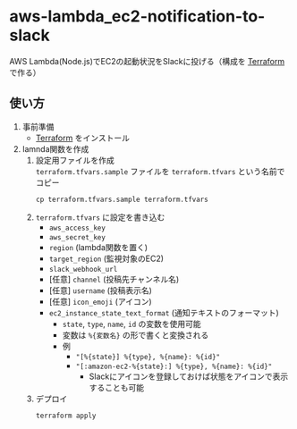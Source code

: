 # aws-lambda_ec2-notification-to-slack
AWS Lambda(Node.js)でEC2の起動状況をSlackに投げる（構成を [Terraform](https://www.terraform.io/ "https://www.terraform.io/") で作る）

## 使い方
1. 事前準備
	* [Terraform](https://www.terraform.io/ "https://www.terraform.io/") をインストール
1. lamnda関数を作成
	1. 設定用ファイルを作成  
		`terraform.tfvars.sample` ファイルを `terraform.tfvars` という名前でコピー
		```
		cp terraform.tfvars.sample terraform.tfvars
		```
	1. `terraform.tfvars` に設定を書き込む
		* `aws_access_key`
		* `aws_secret_key`
		* `region` (lambda関数を置く)
		* `target_region` (監視対象のEC2)
		* `slack_webhook_url`
		* [任意] `channel` (投稿先チャンネル名)
		* [任意] `username` (投稿表示名)
		* [任意] `icon_emoji` (アイコン)
		* `ec2_instance_state_text_format` (通知テキストのフォーマット)
			* `state`, `type`, `name`, `id` の変数を使用可能
			* 変数は `%{変数名}` の形で書くと変換される
			* 例
				* `"[%{state}] %{type}, %{name}: %{id}"`
				* `"[:amazon-ec2-%{state}:] %{type}, %{name}: %{id}"`
					* Slackにアイコンを登録しておけば状態をアイコンで表示することも可能
	1. デプロイ
		```
		terraform apply
		```
